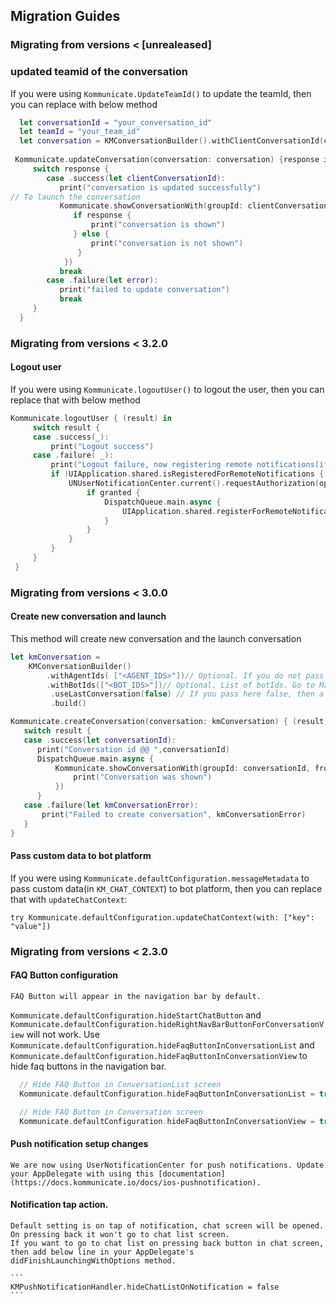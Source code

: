 ## Migration Guides

### Migrating from versions < [unrealeased]

### updated teamid of the conversation
If you were using `Kommunicate.UpdateTeamId()` to update the teamId, then you can replace with below method

```swift
  let conversationId = "your_conversation_id"
  let teamId = "your_team_id"
  let conversation = KMConversationBuilder().withClientConversationId(conversationId).withMetaData(metaData).withTeamId(teamId).build()
  
 Kommunicate.updateConversation(conversation: conversation) {response in
     switch response {
        case .success(let clientConversationId):
           print("conversation is updated successfully")
// To launch the conversation
           Kommunicate.showConversationWith(groupId: clientConversationId, from: self, completionHandler: {response in
              if response {
                  print("conversation is shown")
              } else {
                  print("conversation is not shown")
               }
            })
           break
        case .failure(let error):
           print("failed to update conversation")
           break
     }
  }
```

### Migrating from versions < 3.2.0

#### Logout user

If you were using `Kommunicate.logoutUser()` to logout the user, then you can replace that with below method 

  ```swift
Kommunicate.logoutUser { (result) in
       switch result {
       case .success(_):
           print("Logout success")
       case .failure( _):
           print("Logout failure, now registering remote notifications(if not registered)")
           if !UIApplication.shared.isRegisteredForRemoteNotifications {
               UNUserNotificationCenter.current().requestAuthorization(options:[.badge, .alert, .sound]) { (granted, error) in
                   if granted {
                       DispatchQueue.main.async {
                           UIApplication.shared.registerForRemoteNotifications()
                       }
                   }
               }
           }
       }
   }
  ```
### Migrating from versions < 3.0.0

#### Create new conversation and launch

This method will create new conversation and the launch conversation
  ```swift
 let kmConversation =
      KMConversationBuilder()
          .withAgentIds( ["<AGENT_IDS>"])// Optional. If you do not pass any agent ID, the default agent will automatically get selected. AGENT_ID is the emailID used to signup on Kommunicate dashboard.
          .withBotIds(["<BOT_IDS>"])// Optional. List of botIds. Go to Manage Bots(https://dashboard.kommunicate.io/bots/manage-bots) -> Copy botID
           .useLastConversation(false) // If you pass here false, then a new conversation will be created everytime
           .build()

 Kommunicate.createConversation(conversation: kmConversation) { (result) in
     switch result {
     case .success(let conversationId):
        print("Conversation id @@ ",conversationId)
        DispatchQueue.main.async {
            Kommunicate.showConversationWith(groupId: conversationId, from: self, completionHandler: { (success) in
                print("Conversation was shown")
            })
        }
     case .failure(let kmConversationError):
         print("Failed to create conversation", kmConversationError)
     }
  }
 ```

 #### Pass custom data to bot platform

 If you were using `Kommunicate.defaultConfiguration.messageMetadata` to pass custom data(in `KM_CHAT_CONTEXT`) to bot platform, then you can replace that with `updateChatContext`:

 ```
 try Kommunicate.defaultConfiguration.updateChatContext(with: ["key": "value"])
 ```

### Migrating from versions < 2.3.0

####  FAQ Button configuration

    FAQ Button will appear in the navigation bar by default.
   `Kommunicate.defaultConfiguration.hideStartChatButton` and `Kommunicate.defaultConfiguration.hideRightNavBarButtonForConversationView` will not work.
    Use `Kommunicate.defaultConfiguration.hideFaqButtonInConversationList` and `Kommunicate.defaultConfiguration.hideFaqButtonInConversationView` to hide faq buttons in the navigation bar.

  ```swift
    // Hide FAQ Button in ConversationList screen
    Kommunicate.defaultConfiguration.hideFaqButtonInConversationList = true

    // Hide FAQ Button in Conversation screen
    Kommunicate.defaultConfiguration.hideFaqButtonInConversationView = true
  ```

#### Push notification setup changes

    We are now using UserNotificationCenter for push notifications. Update your AppDelegate with using this [documentation](https://docs.kommunicate.io/docs/ios-pushnotification).

#### Notification tap action.

    Default setting is on tap of notification, chat screen will be opened. On pressing back it won't go to chat list screen.
    If you want to go to chat list on pressing back button in chat screen, then add below line in your AppDelegate's didFinishLaunchingWithOptions method.

    ```
    KMPushNotificationHandler.hideChatListOnNotification = false
    ```
